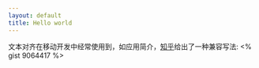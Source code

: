 ```yaml
---
layout: default
title: Hello world
---
```


文本对齐在移动开发中经常使用到，如应用简介，[知乎](http://www.zhihu.com/question/19895400)给出了一种兼容写法:
<% gist 9064417 %>
